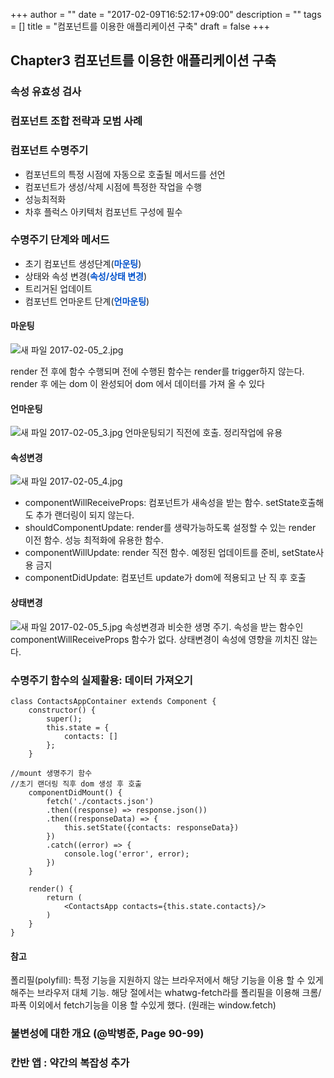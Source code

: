 +++
author = ""
date = "2017-02-09T16:52:17+09:00"
description = ""
tags = []
title = "컴포넌트를 이용한 애플리케이션 구축"
draft = false
+++

## Chapter3 컴포넌트를 이용한 애플리케이션 구축

### 속성 유효성 검사 

### 컴포넌트 조합 전략과 모범 사례

### 컴포넌트 수명주기 

* 컴포넌트의 특정 시점에 자동으로 호출될 메서드를 선언
* 컴포넌트가 생성/삭제 시점에 특정한 작업을 수행
* 성능최적화
* 차후 플럭스 아키텍처 컴포넌트 구성에 필수

### 수명주기 단계와 메서드
* 초기 컴포넌트 생성단계(**<span style="color:#0052cc">마운팅</span>**)
* 상태와 속성 변경(**<span style="color:#0052cc">속성/상태 변경</span>**)
* 트리거된 업데이트
* 컴포넌트 언마운트 단계(**<span style="color:#0052cc">언마운팅</span>**)


#### 마운팅

![새 파일 2017-02-05_2.jpg](https://nhnent.dooray.com/files/1885895623800724352)

render 전 후에 함수 수행되며 전에 수행된 함수는 render를 trigger하지 않는다.
render 후 에는 dom 이 완성되어 dom 에서 데이터를 가져 올 수 있다

#### 언마운팅
![새 파일 2017-02-05_3.jpg](https://nhnent.dooray.com/files/1885896324855246535)
언마운팅되기 직전에 호출. 정리작업에 유용

#### 속성변경
![새 파일 2017-02-05_4.jpg](https://nhnent.dooray.com/files/1885896797475871207)
- componentWillReceiveProps: 컴포넌트가 새속성을 받는 함수. setState호출해도 추가 랜더링이 되지 않는다.
- shouldComponentUpdate: render를 생략가능하도록 설정할 수 있는 render 이전 함수. 성능 최적화에 유용한 함수.
- componentWillUpdate: render 직전 함수. 예정된 업데이트를 준비, setState사용 금지
- componentDidUpdate: 컴포넌트 update가 dom에 적용되고 난 직 후 호출

#### 상태변경
![새 파일 2017-02-05_5.jpg](https://nhnent.dooray.com/files/1885919025498668809)
속성변경과 비슷한 생명 주기.
속성을 받는 함수인 componentWillReceiveProps 함수가 없다.
상태변경이 속성에 영향을 끼치진 않는다.


### 수명주기 함수의 실제활용: 데이터 가져오기
```
class ContactsAppContainer extends Component {
    constructor() {
        super();
        this.state = {
            contacts: []
        };
    }

//mount 생명주기 함수
//초기 랜더링 직후 dom 생성 후 호출
    componentDidMount() {
        fetch('./contacts.json')
        .then((response) => response.json())
        .then((responseData) => {
            this.setState({contacts: responseData})
        })
        .catch((error) => {
            console.log('error', error);
        })
    }

    render() {
        return (
            <ContactsApp contacts={this.state.contacts}/>
        )
    }
}
```

#### 참고
폴리필(polyfill): 특정 기능을 지원하지 않는 브라우저에서 해당 기능을 이용 할 수 있게 해주는 브라우저 대체 기능. 
해당 절에서는 whatwg-fetch라를 폴리필을 이용해 크롬/파폭 이외에서 fetch기능을 이용 할 수있게 했다. (원래는 window.fetch)

### 불변성에 대한 개요 (@박병준, Page 90-99)

### 칸반 앱 : 약간의 복잡성 추가
